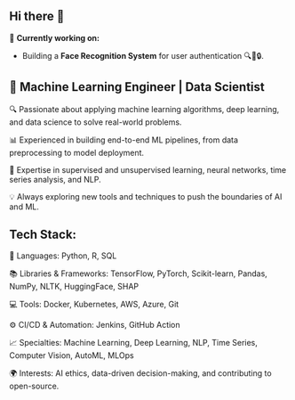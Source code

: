 ## Hi there 👋

🔭 **Currently working on:**  
- Building a **Face Recognition System** for user authentication 🔍👤🔒.

## 🚀 Machine Learning Engineer | Data Scientist

🔍 Passionate about applying machine learning algorithms, deep learning, and data science to solve real-world problems.

📊 Experienced in building end-to-end ML pipelines, from data preprocessing to model deployment.

🧠 Expertise in supervised and unsupervised learning, neural networks, time series analysis, and NLP.

💡 Always exploring new tools and techniques to push the boundaries of AI and ML.

## Tech Stack:

🔧 Languages: Python, R, SQL

📚 Libraries & Frameworks: TensorFlow, PyTorch, Scikit-learn, Pandas, NumPy, NLTK, HuggingFace, SHAP

💻 Tools: Docker, Kubernetes, AWS, Azure, Git

⚙️ CI/CD & Automation: Jenkins, GitHub Action

📈 Specialties: Machine Learning, Deep Learning, NLP, Time Series, Computer Vision, AutoML, MLOps

🌍 Interests: AI ethics, data-driven decision-making, and contributing to open-source.
